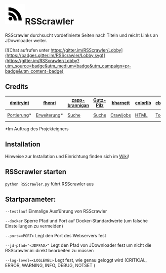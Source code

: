 <img src="rsscrawler.png" align="left" height="64" width="64">

#  RSScrawler

RSScrawler durchsucht vordefinierte Seiten nach Titeln und reicht Links an JDownloader weiter.

[![Chat aufrufen unter https://gitter.im/RSScrawler/Lobby](https://badges.gitter.im/RSScrawler/Lobby.svg)](https://gitter.im/RSScrawler/Lobby?utm_source=badge&utm_medium=badge&utm_campaign=pr-badge&utm_content=badge)

## Credits

[dmitryint](https://github.com/dmitryint/) | [fhenri](https://github.com/fhenri) | [zapp-brannigan](https://github.com/zapp-brannigan/) | [Gutz-Pilz](https://github.com/Gutz-Pilz/) | [bharnett](https://github.com/bharnett/) | [colorlib](http://codepen.io/colorlib/) | [cbracco](http://codepen.io/cbracco/) | [jaysonwm](https://github.com/jaysonwm/) | [Itsie](https://github.com/Itsie) | [sweatcher](https://github.com/sweatcher)
---|---|---|---|---|---|---|---|---|---
[Portierung](https://github.com/dmitryint/RSScrawler)* | [Erweiterung](https://github.com/rix1337/RSScrawler/pull/106/files)* | [Suche](https://github.com/zapp-brannigan/own-pyload-plugins/blob/master/hooks/MovieblogFeed.py) | [Suche](https://github.com/Gutz-Pilz/pyLoad-stuff/blob/master/SJ.py) | [Crawljobs](https://github.com/bharnett/Infringer/blob/master/LinkRetrieve.py) | [HTML](http://codepen.io/colorlib/pen/KVoZyv) | [Tooltips](http://codepen.io/cbracco/pen/qzukg) | [Buttons](https://github.com/jaysonwm/popupmodal.js) | [Ubuntu/Debian Setup](https://github.com/rix1337/RSScrawler/issues/88#issuecomment-251078409) | [Synology Setup](https://github.com/rix1337/RSScrawler/issues/7#issuecomment-271187968)

*Im Auftrag des Projekteigners

## Installation

Hinweise zur Installation und Einrichtung finden sich im [Wiki](https://github.com/rix1337/RSScrawler/wiki)!

## RSScrawler starten

```python RSScrawler.py``` führt RSScrawler aus

## Startparameter:

  ```--testlauf```                Einmalige Ausführung von RSScrawler
  
  ```--docker```                  Sperre Pfad und Port auf Docker-Standardwerte (um falsche Einstellungen zu vermeiden)

  ```--port=<PORT>```             Legt den Port des Webservers fest
  
  ```--jd-pfad="<JDPFAD>"```      Legt den Pfad von JDownloader fest um nicht die RSScrawler.ini direkt bearbeiten zu müssen

  ```--log-level=<LOGLEVEL>```    Legt fest, wie genau geloggt wird (CRITICAL, ERROR, WARNING, INFO, DEBUG, NOTSET )
